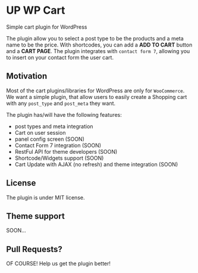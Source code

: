 # UP WP Cart
Simple cart plugin for WordPress

The plugin allow you to select a post type to be the products and a meta name to be the price.
With shortcodes, you can add a **ADD TO CART** button and a **CART PAGE**.
The plugin integrates with `contact form 7`, allowing you to insert on your contact form the user cart.

## Motivation
Most of the cart plugins/libraries for WordPress are only for `WooCommerce`. We want a simple plugin, that allow users to easily create a Shopping cart with any `post_type` and `post_meta` they want.

The plugin has/will have the following features:

 - post types and meta integration
 - Cart on user session
 - panel config screen (SOON)
 - Contact Form 7 integration (SOON)
 - RestFul API for theme developers (SOON)
 - Shortcode/Widgets support (SOON)
 - Cart Update with AJAX (no refresh) and theme integration (SOON)

## License
The plugin is under MIT license.

## Theme support
SOON...

## Pull Requests?
OF COURSE! Help us get the plugin better!